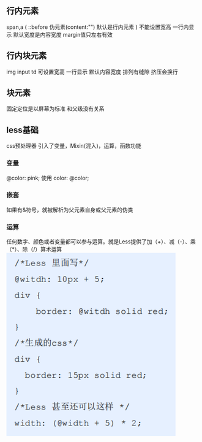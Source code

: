 <!-- 01 -->
## 行内元素
span,a ( ::before 伪元素(content:"") 默认是行内元素 )
不能设置宽高 一行内显示 默认宽度是内容宽度 margin值只左右有效

## 行内块元素
img input td
可设置宽高 一行显示 默认内容宽度 排列有缝隙 挤压会换行
## 块元素

固定定位是以屏幕为标准 和父级没有关系

## less基础
css预处理器
引入了变量，Mixin(混入)，运算，函数功能

### 变量
@color: pink;
使用 color: @color;

### 嵌套
如果有&符号，就被解析为父元素自身或父元素的伪类

### 运算

任何数字、颜色或者变量都可以参与运算。就是Less提供了加（+）、减（-）、乘（*）、除（/）算术运算
![Alt text](image.png)